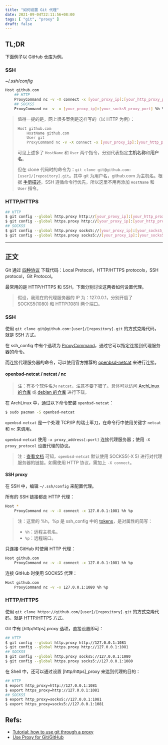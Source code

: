 ```yaml
---
title: "如何设置 Git 代理"
date: 2021-09-04T22:11:56+08:00
tags: [ "git", "proxy" ]
draft: false
---
```


## TL;DR

下面例子以 GitHub 仓库为例。

### SSH

*~/.ssh/config*
```bash
Host github.com
    ## HTTP
    ProxyCommand nc -v -X connect -x [your_proxy_ip]:[your_http_proxy_port] %h %p
    ## SOCKS5
    ProxyCommand nc -v -x [your_proxy_ip]:[your_socks5_proxy_port] %h %p
```

> 值得一提的是，网上很多案例是这样写的（以 HTTP 为例）：
> 
> ```bash
> Host github.com
>     HostName github.com
>     User git
>     ProxyCommand nc -v -X connect -x [your_proxy_ip]:[your_http_proxy_port] %h %p
> ```
> 
> 可见上述多了 `HostName` 和 `User` 两个指令，分别代表指定**主机名称**和**用户名**。
>
> 但在 clone 代码时的命令为：`git clone git@github.com:[user]/[repository].git`。其中 git 为用户名，github.com 为主机名。根据 [手册描述](https://man.archlinux.org/man/ssh_config.5.en#DESCRIPTION)，SSH 遵循命令行优先，所以这里不用再添加 `HostName` 和 `User` 指令。



### HTTP/HTTPS
```bash
## HTTP
$ git config --global http.proxy http://[your_proxy_ip]:[your_http_proxy_port]
$ git config --global https.proxy http://[your_proxy_ip]:[your_http_proxy_port]
## SOCKS5
$ git config --global http.proxy socks5://[your_proxy_ip]:[your_socks5_proxy_port]
$ git config --global https.proxy socks5://[your_proxy_ip]:[your_socks5_proxy_port]
```

---

## 正文

Git 通过 [四种协议](https://git-scm.com/book/en/v2/Git-on-the-Server-The-Protocols) 下载代码：Local Protocol，HTTP/HTTPS protocols，SSH protocol，Git Protocol。

最常用的是 HTTP/HTTPS 和 SSH，下面分别讨论这两者如何设置代理。

> 假设，我现在的代理服务器的 IP 为：127.0.0.1，分别开启了 SOCKS5(1080) 和 HTTP(1081) 两个端口。

### SSH

使用 `git clone git@github.com:[user]/[repository].git` 的方式克隆代码，就是 SSH 方式。

在 ssh_config 中有个选项为 [ProxyCommand](https://man.archlinux.org/man/ssh_config.5.en#ProxyCommand)，通过它可以指定连接到代理服务器的命令。


而连接代理服务器的命令，可以使用官方推荐的 [openbsd-netcat](https://archlinux.org/packages/community/x86_64/openbsd-netcat/) 来进行连接。

#### openbsd-netcat / netcat / nc

> 注：有多个软件名为 `netcat`，注意不要下错了。具体可以访问 [ArchLinux 的仓库](https://archlinux.org/packages/community/x86_64/openbsd-netcat/) 或 [debian 的仓库](https://packages.debian.org/sid/netcat-openbsd) 进行下载。

在 ArchLinux 中，通过以下命令安装 `openbsd-netcat`：
```bash
$ sudo pacman -S openbsd-netcat
```

`openbsd-netcat` 是一个处理 TCP/IP 的瑞士军刀，在命令行中使用关键字 `netcat` 和 `nc` 来调用。

`openbsd-netcat` 使用 `-x proxy_address[:port]` 连接代理服务器；使用 `-X proxy_protocol` 设置代理的协议。

> 注：[查看文档](https://man.openbsd.org/nc#X) 可知，`openbsd-netcat` 默认使用 SOCKS5(-X 5) 进行对代理服务器的链接。如需使用 HTTP 协议，需加上 `-X connect`。

#### SSH proxy

在 SSH 中，编辑 `~/.ssh/config` 来配置代理。

所有的 SSH 链接都走 HTTP 代理：
```bash
Host *
    ProxyCommand nc -v -X connect -x 127.0.0.1:1081 %h %p
```

> 注：这里的 %h，%p 是 ssh_config 中的 [tokens](https://man.archlinux.org/man/ssh_config.5.en#TOKENS)，是对属性的简写：
> - `%h`：远程主机名。
> - `%p`：远程端口。

只连接 GitHub 时使用 HTTP 代理：
```bash
Host github.com
    ProxyCommand nc -v -X connect -x 127.0.0.1:1081 %h %p
```

连接 GitHub 时使用 SOCKS5 代理：
```bash
Host github.com
    ProxyCommand nc -v -x 127.0.0.1:1080 %h %p
```


### HTTP/HTTPS

使用 `git clone https://github.com/[user]/[repository].git` 的方式克隆代码，就是 HTTP/HTTPS 方式。

Git 中有 [http/https].proxy 选项，直接设置即可：

```bash
## HTTP
$ git config --global http.proxy http://127.0.0.1:1081
$ git config --global https.proxy http://127.0.0.1:1081
## SOCKS5
$ git config --global http.proxy socks5://127.0.0.1:1080
$ git config --global https.proxy socks5://127.0.0.1:1080
```

在 Shell 中，还可以通过设置 [http/https]_proxy 来达到代理的目的：

```bash
## HTTP
$ export http_proxy=http://127.0.0.1:1081
$ export https_proxy=http://127.0.0.1:1081
## SOCKS5
$ export http_proxy=socks5://127.0.0.1:1081
$ export https_proxy=socks5://127.0.0.1:1081
```

## Refs:

- [Tutorial: how to use git through a proxy](http://cms-sw.github.io/tutorial-proxy.html)
- [Use Proxy for Git/GitHub](https://gist.github.com/coin8086/7228b177221f6db913933021ac33bb92)
